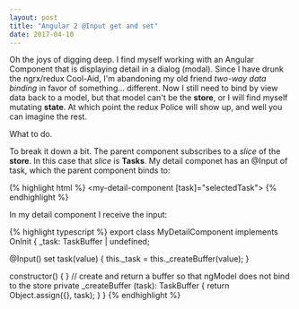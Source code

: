 ```yaml
---
layout: post
title: "Angular 2 @Input get and set"
date: 2017-04-10
---
```

Oh the joys of digging deep.  I find myself working with an Angular Component that is displaying detail in a dialog (modal).  Since I have drunk the ngrx/redux Cool-Aid, I'm abandoning my old friend *two-way data binding* in favor of something... different.  Now I still need to bind by view data back to a model, but that model can't be the **store**, or I will find myself mutating **state**.  At which point the redux Police will show up, and well you can imagine the rest.

What to do.

To break it down a bit.  The parent component subscribes to a *slice* of the **store**.  In this case that *slice* is **Tasks**.  My detail componet has an @Input of task, which the parent component binds to:

(% highlight html %}
<my-detail-component [task]="selectedTask"></my-detail-component>
{% endhighlight %}

In my detail component I receive the input:

{% highlight typescript %}
export class MyDetailComponent implements OnInit {
  _task: TaskBuffer | undefined;

  @Input() set task(value) {
    this._task = this._createBuffer(value);
  }
  
  constructor() { }
  // create and return a buffer so that ngModel does not bind to the store
  private _createBuffer (task): TaskBuffer {
    return Object.assign({}, task);
  }
}
{% endhighlight %}


